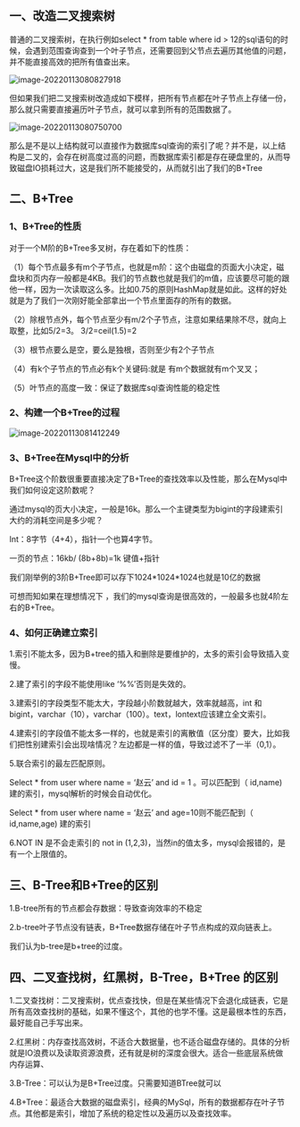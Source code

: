 ## 一、改造二叉搜索树

普通的二叉搜索树，在执行例如select * from table where id > 12的sql语句的时候，会遇到范围查询查到一个叶子节点，还需要回到父节点去遍历其他值的问题，并不能直接高效的把所有值查出来。

![image-20220113080827918](C:\Users\ASUS\AppData\Roaming\Typora\typora-user-images\image-20220113080827918.png)

但如果我们把二叉搜索树改造成如下模样，把所有节点都在叶子节点上存储一份，那么就只需要直接遍历叶子节点，就可以拿到所有的范围数据了。





![image-20220113080750700](C:\Users\ASUS\AppData\Roaming\Typora\typora-user-images\image-20220113080750700.png)

那么是不是以上结构就可以直接作为数据库sql查询的索引了呢？并不是，以上结构是二叉的，会存在树高度过高的问题，而数据库索引都是存在硬盘里的，从而导致磁盘IO损耗过大，这是我们所不能接受的，从而就引出了我们的B+Tree

## 二、B+Tree

### 1、B+Tree的性质

 对于一个M阶的B+Tree多叉树，存在着如下的性质：

（1）每个节点最多有m个子节点，也就是m阶：这个由磁盘的页面大小决定，磁盘块和页内存一般都是4KB。我们的节点数也就是我们的m值，应该要尽可能的跟他一样，因为一次读取这么多。比如0.75的原则HashMap就是如此。这样的好处就是为了我们一次刚好能全部拿出一个节点里面存的所有的数据。

（2）除根节点外，每个节点至少有m/2个子节点，注意如果结果除不尽，就向上取整，比如5/2=3。 3/2=ceil(1.5)=2

（3）根节点要么是空，要么是独根，否则至少有2个子节点

（4）有k个子节点的节点必有k个关键码:就是 有m个数据就有m个叉叉；

（5）叶节点的高度一致：保证了数据库sql查询性能的稳定性



### 2、构建一个B+Tree的过程

![image-20220113081412249](C:\Users\ASUS\AppData\Roaming\Typora\typora-user-images\image-20220113081412249.png)

### 3、B+Tree在Mysql中的分析

B+Tree这个阶数很重要直接决定了B+Tree的查找效率以及性能，那么在Mysql中我们如何设定这阶数呢？

通过mysql的页大小决定，一般是16k。那么一个主键类型为bigint的字段建索引大约的消耗空间是多少呢？

Int：8字节（4+4），指针一个也算4字节。

一页的节点：16kb/ (8b+8b)=1k 键值+指针

我们刚举例的3阶B+Tree即可以存下1024\*1024\*1024也就是10亿的数据

可想而知如果在理想情况下 ，我们的mysql查询是很高效的，一般最多也就4阶左右的B+Tree。

### 4、如何正确建立索引

1.索引不能太多，因为B+tree的插入和删除是要维护的，太多的索引会导致插入变慢。

2.建了索引的字段不能使用like ‘%%’否则是失效的。

3.建索引的字段类型不能太大，字段越小阶数就越大，效率就越高，int 和 bigint，varchar（10），varchar（100）。text，lontext应该建立全文索引。

4.建索引的字段值不能太多一样的，也就是索引的离散值（区分度）要大，比如我们把性别建索引会出现啥情况？左边都是一样的值，导致过滤不了一半（0,1）。

5.联合索引的最左匹配原则。

Select * from user where name = ‘赵云’ and id = 1 。可以匹配到（ id,name) 建的索引，mysql解析的时候会自动优化。

Select * from user where name = ‘赵云’ and age=10则不能匹配到（ id,name,age) 建的索引

6.NOT IN 是不会走索引的 not in (1,2,3)，当然in的值太多，mysql会报错的，是有一个上限值的。

## 三、B-Tree和B+Tree的区别

1.B-tree所有的节点都会存数据：导致查询效率的不稳定

2.b-tree叶子节点没有链表，B+Tree数据存储在叶子节点构成的双向链表上。

我们认为b-tree是b+tree的过度。

## 四、二叉查找树，红黑树，B-Tree，B+Tree 的区别

1.二叉查找树：二叉搜索树，优点查找快，但是在某些情况下会退化成链表，它是所有高效查找树的基础，如果不懂这个，其他的也学不懂。这是最根本性的东西，最好能自己手写出来。

2.红黑树：内存查找高效树，不适合大数据量，也不适合磁盘存储的。具体的分析就是IO浪费以及读取资源浪费，还有就是树的深度会很大。适合一些底层系统做内存运算、

3.B-Tree：可以认为是B+Tree过度。只需要知道BTree就可以

4.B+Tree：最适合大数据的磁盘索引，经典的MySql，所有的数据都存在叶子节点。其他都是索引，增加了系统的稳定性以及遍历以及查找效率。



